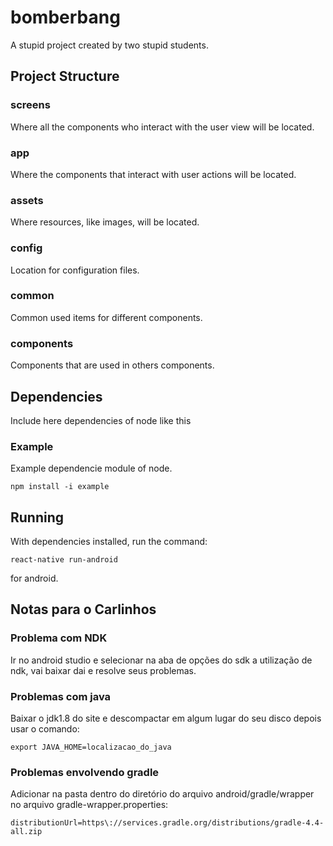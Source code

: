 # bomberbang

A stupid project created by two stupid students.

## Project Structure

### screens

Where all the components who interact with the user view will be located.

### app

Where the components that interact with user actions will be located.

### assets

Where resources, like images, will be located.

### config

Location for configuration files.

### common

Common used items for different components.

### components

Components that are used in others components.

## Dependencies

Include here dependencies of node like this

### Example

Example dependencie module of node.

```
npm install -i example
```

## Running

With dependencies installed, run the command:

```
react-native run-android
```

for android.

## Notas para o Carlinhos

### Problema com NDK

Ir no android studio e selecionar na aba de opções do sdk a utilização de ndk, vai baixar dai e resolve seus problemas.

### Problemas com java

Baixar o jdk1.8 do site e descompactar em algum lugar do seu disco depois usar o comando:

```
export JAVA_HOME=localizacao_do_java
```

### Problemas envolvendo gradle

Adicionar na pasta dentro do diretório do arquivo android/gradle/wrapper no arquivo gradle-wrapper.properties:

```
distributionUrl=https\://services.gradle.org/distributions/gradle-4.4-all.zip
```
